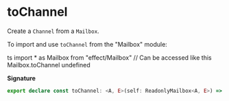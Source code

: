 # toChannel

Create a `Channel` from a `Mailbox`.

To import and use `toChannel` from the "Mailbox" module:

ts
import \* as Mailbox from "effect/Mailbox"
// Can be accessed like this
Mailbox.toChannel
undefined

**Signature**

```ts
export declare const toChannel: <A, E>(self: ReadonlyMailbox<A, E>) => Channel<Chunk<A>, unknown, E>
```

